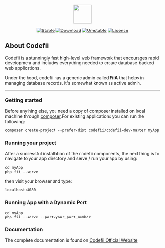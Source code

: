 <p align="center"><img src="https://www.codefii.com/public/images/codefii.png" width="60" height=""60"/></p>

<p align="center">
<a href="https://packagist.org/packages/codefii/codefii"><img src="https://poser.pugx.org/codefii/codefii/v/stable" alt="Stable"></a>
<a href="https://packagist.org/packages/codefii/codefii"><img src="https://poser.pugx.org/codefii/codefii/downloads" alt="Download"></a>
<a href="https://packagist.org/packages/codefii/codefii"><img src="https://poser.pugx.org/codefii/codefii/v/unstable" alt="Umstable"></a>
<a href="https://packagist.org/packages/codefii/codefii"><img src="https://poser.pugx.org/codefii/codefii/license" alt="License"></a>
</p>

## About Codefii


Codefii is a stunningly fast high-level  web framework that encourages rapid development and includes everything needed to create database-backed web applications.

Under the hood, codefii has a generic admin called **FiiA** that helps in managing database records. it's somewhat known as active admin.
___



### Getting started

Before anything else, you need a copy of composer installed on local machine through [composer](http://getcomposer.org).For existing applications you can run the following:

```
composer create-project --prefer-dist codefii/codefii=dev-master myApp
```

### Running your project

After a successful installation of the codefii components, the next thing is to navigate to your app directory and serve / run your app by using:

```
cd myApp
php fii --serve
```
then visit your browser and type:
```
localhost:8080
```
### Running App with a Dynamic Port
```
cd myApp
php fii --serve --port=your_port_number
```
### Documentation
The complete documentation is found on [Codefii Official Website](https://codefii.com/documentaion)

